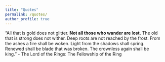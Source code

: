 ```yaml
---
title: "Quotes"
permalink: /quotes/
author_profile: true
---
```

“All that is gold does not glitter.
**Not all those who wander are lost.**
The old that is strong does not wither.
Deep roots are not reached by the frost.
From the ashes a fire shall be woken.
Light from the shadows shall spring.
Renewed shall be blade that was broken.
The crownless again shall be king.”
              - The Lord of the Rings: The Fellowship of the Ring


